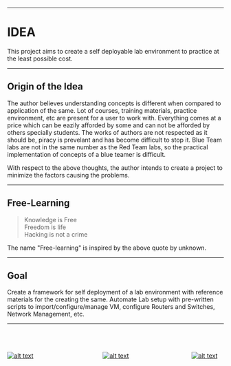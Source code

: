 - - -
# IDEA
This project aims to create a self deployable lab environment to practice at the least possible cost.  
- - -

## Origin of the Idea
The author believes understanding concepts is different when compared to application of the same. Lot of courses, training materials, practice environment, etc are present for a user to work with. Everything comes at a price which can be eazily afforded by some and can not be afforded by others specially students. The works of authors are not respected as it should be, piracy is prevelant and has become difficult to stop it. Blue Team labs are not in the same number as the Red Team labs, so the practical implementation of concepts of a blue teamer is difficult.

With respect to the above thoughts, the author intends to create a project to minimize the factors causing the problems.  
- - -

## Free-Learning
> Knowledge is Free  
Freedom is life  
Hacking is not a crime

The name "Free-learning" is inspired by the above quote by unknown.  
- - -

## Goal
Create a framework for self deployment of a lab environment with reference materials for the creating the same. Automate Lab setup with pre-written scripts to import/configure/manage VM, configure Routers and Switches, Network Management, etc.  


- - -
<br><br><br>
[![alt text](https://upload.wikimedia.org/wikipedia/commons/thumb/a/a5/Font_Awesome_5_solid_arrow-alt-circle-left.svg/50px-Font_Awesome_5_solid_arrow-alt-circle-left.svg.png "Back")](https://ross46.github.io/Free-Learning/)&nbsp;&nbsp;&nbsp;&nbsp;&nbsp;&nbsp;&nbsp;&nbsp;&nbsp;&nbsp;&nbsp;&nbsp;&nbsp;&nbsp;&nbsp;&nbsp;&nbsp;&nbsp;&nbsp;&nbsp;&nbsp;&nbsp;&nbsp;&nbsp;&nbsp;&nbsp;&nbsp;&nbsp;&nbsp;&nbsp;&nbsp;&nbsp;&nbsp;&nbsp;&nbsp;&nbsp;&nbsp;&nbsp;&nbsp;&nbsp;&nbsp;[![alt text](https://upload.wikimedia.org/wikipedia/commons/thumb/2/22/Home_font_awesome.svg/50px-Home_font_awesome.svg.png "Home")](https://ross46.github.io/Free-Learning/)&nbsp;&nbsp;&nbsp;&nbsp;&nbsp;&nbsp;&nbsp;&nbsp;&nbsp;&nbsp;&nbsp;&nbsp;&nbsp;&nbsp;&nbsp;&nbsp;&nbsp;&nbsp;&nbsp;&nbsp;&nbsp;&nbsp;&nbsp;&nbsp;&nbsp;&nbsp;&nbsp;&nbsp;&nbsp;&nbsp;&nbsp;&nbsp;&nbsp;&nbsp;&nbsp;&nbsp;&nbsp;[![alt text](https://upload.wikimedia.org/wikipedia/commons/thumb/9/93/Map_marker_font_awesome.svg/50px-Map_marker_font_awesome.svg.png "Back to Map")](https://ross46.github.io/Free-Learning/map)
